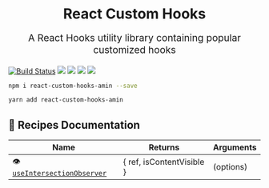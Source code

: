 <p align="center" style="color: #343a40">
  <h1 align="center">React Custom Hooks</h1>
</p>
<p align="center" style="font-size: 1.2rem;">A React Hooks utility library containing popular customized hooks</p>

[![Build Status](https://travis-ci.com/craig1123/react-custom-hooks-amin.svg?branch=master)](https://travis-ci.com/craig1123/react-custom-hooks-amin)
![](https://badgen.net/npm/v/react-custom-hooks-amin)
![](https://badgen.net/bundlephobia/minzip/react-custom-hooks-amin)
![](https://badgen.net/npm/dt/react-custom-hooks-amin)
![](https://img.shields.io/badge/license-MIT-green.svg)

```bash
npm i react-custom-hooks-amin --save
```

```bash
yarn add react-custom-hooks-amin
```

## 🥘 Recipes Documentation

| Name                                                        | Returns                                                       | Arguments                                                                               |
| ----------------------------------------------------------- | ------------------------------------------------------------- | --------------------------------------------------------------------------------------- |
| 👁 [`useIntersectionObserver`](./docs/useIntersectionObserver.md)                       | { ref, isContentVisible }                                               | (options)                                                 |

